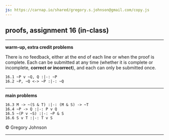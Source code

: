 ```yaml
---
js: https://carnap.io/shared/gregory.s.johnson@gmail.com/copy.js
--- 
```


## proofs, assignment 16 (in-class)

---

**warm-up, extra credit problems**

There is no feedback, either at the end of each line or when the proof is complete. Each can be submitted at any time (whether it is complete or incomplete, **correct or incorrect**), and each can only be submitted once.

~~~{.ProofChecker .JohnsonSL options="fonts tabindent render exam" guides="fitch" feedback="none" points="1" late-credit="1"}
16.1 ~P v ~Q, Q :|-: ~P
16.2 ~P, ~Q <-> ~P :|-: ~Q
~~~

---

**main problems**

~~~{.ProofChecker .JohnsonSL options="fonts tabindent render" guides="fitch" points="25" late-credit="17"}
16.3 M -> ~(S & T) :|-: (M & S) -> ~T
16.4 ~P -> Q :|-: P v Q
16.5 ~(P v ~S) :|-: ~P & S
16.6 S v T :|-: T v S
~~~


<p>&copy; <script>document.write(new Date().getFullYear())</script> Gregory Johnson</p>
 
---
